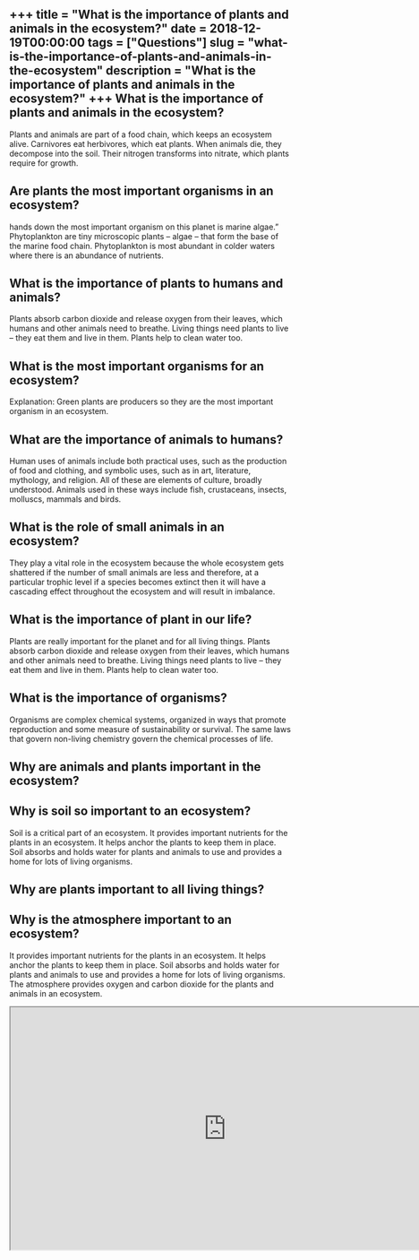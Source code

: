 +++
title = "What is the importance of plants and animals in the ecosystem?"
date = 2018-12-19T00:00:00
tags = ["Questions"]
slug = "what-is-the-importance-of-plants-and-animals-in-the-ecosystem"
description = "What is the importance of plants and animals in the ecosystem?"
+++
What is the importance of plants and animals in the ecosystem?
--------------------------------------------------------------

Plants and animals are part of a food chain, which keeps an ecosystem alive. Carnivores eat herbivores, which eat plants. When animals die, they decompose into the soil. Their nitrogen transforms into nitrate, which plants require for growth.

Are plants the most important organisms in an ecosystem?
--------------------------------------------------------

hands down the most important organism on this planet is marine algae.” Phytoplankton are tiny microscopic plants – algae – that form the base of the marine food chain. Phytoplankton is most abundant in colder waters where there is an abundance of nutrients.

What is the importance of plants to humans and animals?
-------------------------------------------------------

Plants absorb carbon dioxide and release oxygen from their leaves, which humans and other animals need to breathe. Living things need plants to live – they eat them and live in them. Plants help to clean water too.

What is the most important organisms for an ecosystem?
------------------------------------------------------

Explanation: Green plants are producers so they are the most important organism in an ecosystem.

What are the importance of animals to humans?
---------------------------------------------

Human uses of animals include both practical uses, such as the production of food and clothing, and symbolic uses, such as in art, literature, mythology, and religion. All of these are elements of culture, broadly understood. Animals used in these ways include fish, crustaceans, insects, molluscs, mammals and birds.

What is the role of small animals in an ecosystem?
--------------------------------------------------

They play a vital role in the ecosystem because the whole ecosystem gets shattered if the number of small animals are less and therefore, at a particular trophic level if a species becomes extinct then it will have a cascading effect throughout the ecosystem and will result in imbalance.

What is the importance of plant in our life?
--------------------------------------------

Plants are really important for the planet and for all living things. Plants absorb carbon dioxide and release oxygen from their leaves, which humans and other animals need to breathe. Living things need plants to live – they eat them and live in them. Plants help to clean water too.

What is the importance of organisms?
------------------------------------

Organisms are complex chemical systems, organized in ways that promote reproduction and some measure of sustainability or survival. The same laws that govern non-living chemistry govern the chemical processes of life.

Why are animals and plants important in the ecosystem?
------------------------------------------------------

Why is soil so important to an ecosystem?
-----------------------------------------

Soil is a critical part of an ecosystem. It provides important nutrients for the plants in an ecosystem. It helps anchor the plants to keep them in place. Soil absorbs and holds water for plants and animals to use and provides a home for lots of living organisms.

Why are plants important to all living things?
----------------------------------------------

Why is the atmosphere important to an ecosystem?
------------------------------------------------

It provides important nutrients for the plants in an ecosystem. It helps anchor the plants to keep them in place. Soil absorbs and holds water for plants and animals to use and provides a home for lots of living organisms. The atmosphere provides oxygen and carbon dioxide for the plants and animals in an ecosystem.

<iframe allow="accelerometer; autoplay; clipboard-write; encrypted-media; gyroscope; picture-in-picture" allowfullscreen="" class="__youtube_prefs__  epyt-is-override  no-lazyload" data-no-lazy="1" data-origheight="433" data-origwidth="770" data-skipgform_ajax_framebjll="" height="433" id="_ytid_85218" loading="lazy" src="https://www.youtube.com/embed/p3St51F4kE8?enablejsapi=1&autoplay=0&cc_load_policy=0&cc_lang_pref=&iv_load_policy=1&loop=0&modestbranding=0&rel=1&fs=1&playsinline=0&autohide=2&theme=dark&color=red&controls=1&" title="YouTube player" width="770"></iframe>